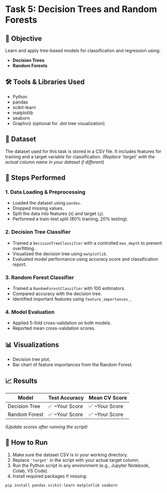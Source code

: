 # Task 5: Decision Trees and Random Forests

## 📌 Objective
Learn and apply tree-based models for classification and regression using:
- **Decision Trees**
- **Random Forests**

## 🛠️ Tools & Libraries Used
- Python
- pandas
- scikit-learn
- matplotlib
- seaborn
- Graphviz (optional for .dot tree visualization)

## 📁 Dataset
The dataset used for this task is stored in a CSV file. It includes features for training and a target variable for classification. *(Replace 'target' with the actual column name in your dataset if different)*

## 🚀 Steps Performed

### 1. Data Loading & Preprocessing
- Loaded the dataset using `pandas`.
- Dropped missing values.
- Split the data into features (`X`) and target (`y`).
- Performed a train-test split (80% training, 20% testing).

### 2. Decision Tree Classifier
- Trained a `DecisionTreeClassifier` with a controlled `max_depth` to prevent overfitting.
- Visualized the decision tree using `matplotlib`.
- Evaluated model performance using accuracy score and classification report.

### 3. Random Forest Classifier
- Trained a `RandomForestClassifier` with 100 estimators.
- Compared accuracy with the decision tree.
- Identified important features using `feature_importances_`.

### 4. Model Evaluation
- Applied 5-fold cross-validation on both models.
- Reported mean cross-validation scores.

## 📊 Visualizations
- Decision tree plot.
- Bar chart of feature importances from the Random Forest.

## 📈 Results
| Model            | Test Accuracy | Mean CV Score |
|------------------|----------------|----------------|
| Decision Tree    | ✅ ~Your Score | ✅ ~Your Score |
| Random Forest    | ✅ ~Your Score | ✅ ~Your Score |

*(Update scores after running the script)*

## 📎 How to Run
1. Make sure the dataset CSV is in your working directory.
2. Replace `'target'` in the script with your actual target column.
3. Run the Python script in any environment (e.g., Jupyter Notebook, Colab, VS Code).
4. Install required packages if missing:

```bash
pip install pandas scikit-learn matplotlib seaborn
